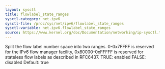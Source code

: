 ```yaml
---
layout: sysctl
title: flowlabel_state_ranges
sysctl-category: net.ipv6
sysctl-file: /proc/sys/net/ipv6/flowlabel_state_ranges
sysctl-variable: net.ipv6.flowlabel_state_ranges
source: https://www.kernel.org/doc/Documentation/networking/ip-sysctl.txt
---
```

Split the flow label number space into two ranges. 0-0x7FFFF is
reserved for the IPv6 flow manager facility, 0x80000-0xFFFFF
is reserved for stateless flow labels as described in RFC6437.
TRUE: enabled
FALSE: disabled
Default: true

